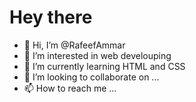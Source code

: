# Hey there

- 👋 Hi, I’m @RafeefAmmar
- 👀 I’m interested in web develouping
- 🌱 I’m currently learning HTML and CSS
- 💞️ I’m looking to collaborate on ...
- 📫 How to reach me ...

<!---
RafeefAmmar/RafeefAmmar is a ✨ special ✨ repository because its `README.md` (this file) appears on your GitHub profile.
You can click the Preview link to take a look at your changes.
--->
